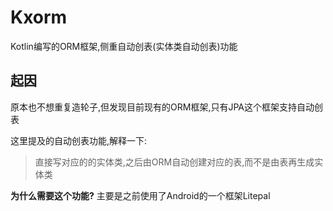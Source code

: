 # Kxorm

Kotlin编写的ORM框架,侧重自动创表(实体类自动创表)功能

## 起因
原本也不想重复造轮子,但发现目前现有的ORM框架,只有JPA这个框架支持自动创表

这里提及的自动创表功能,解释一下:
> 直接写对应的的实体类,之后由ORM自动创建对应的表,而不是由表再生成实体类

**为什么需要这个功能?**
主要是之前使用了Android的一个框架Litepal

